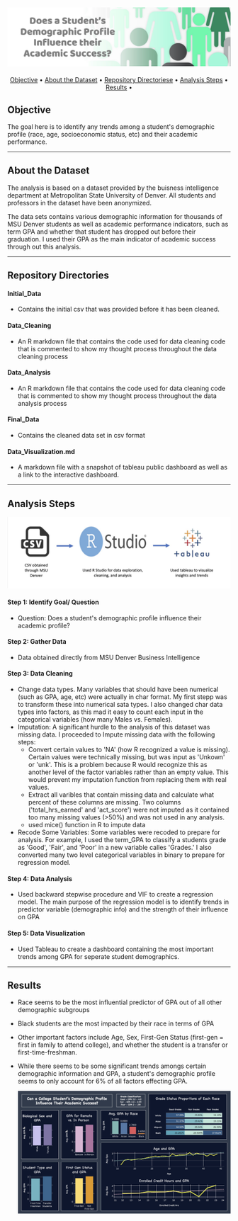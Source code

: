 ![ReadME_header][project_logo]
---

<p align="center">
  <a href="#Objective">Objective</a> •
  <a href="#About the Dataset">About the Dataset</a> •
  <a href="#Repository Directories">Repository Directoriese</a> •
  <a href="#Analysis Steps">Analysis Steps</a> •
  <a href="#Results">Results</a> •
</p>

## Objective
The goal here is to identify any trends among a student's demographic profile (race, age, socioeconomic status, etc) and their academic performance. 



---


## About the Dataset
The analysis is based on a dataset provided by the buisness intelligence department at Metropolitan State University of Denver. All students and professors in the dataset have been anonymized.

The data sets contains various demographic information for thousands of MSU Denver students as well as academic performance indicators, such as term GPA and whether that student has dropped out before their graduation. I used their GPA as the main indicator of academic success through out this analysis.

---


## Repository Directories
#### Initial_Data
- Contains the initial csv that was provided before it has been cleaned.
#### Data_Cleaning
- An R markdown file that contains the code used for data cleaning code that is commented to show my thought process throughout the data cleaning process
#### Data_Analysis
- An R markdown file that contains the code used for data cleaning code that is commented to show my thought process throughout the data analysis process
#### Final_Data
- Contains the cleaned data set in csv format
#### Data_Visualization.md
- A markdown file with a snapshot of tableau public dashboard as well as a link to the interactive dashboard.

---


## Analysis Steps

![pipeline_grades][workflow_graphic]

#### Step 1: Identify Goal/ Question
- Question: Does a student's demographic profile influence their academic profile?
#### Step 2: Gather Data
- Data obtained directly from MSU Denver Business Intelligence
#### Step 3: Data Cleaning
- Change data types. Many variables that should have been numerical (such as GPA, age, etc) were actually in char format. My first stepp was to transform these into numerical sata types. I also changed char data types into factors, as this mad it easy to count each input in the categorical variables (how many Males vs. Females).
- Imputation: A significant hurdle to the analysis of this dataset was missing data. I proceeded to Impute missing data with the following steps:
  - Convert certain values to 'NA' (how R recognized a value is missing). Certain values were technically missing, but was input as 'Unkown' or 'unk'. This is a problem because R                would recognize this as another level of the factor variables rather than an empty value. This would prevent my imputation function from replacing them with real values.
  - Extract all varibles that contain missing data and calculate what percent of these columns are missing. Two columns ('total_hrs_earned' and 'act_score') were not imputed as it               contained too many missing values (>50%) and was not used in any analysis.
  - used mice() function in R to impute data
- Recode Some Variables: Some variables were recoded to prepare for analysis. For example, I used the term_GPA to classify a students grade as 'Good', 'Fair', and 'Poor' in a new variable calles 'Grades.' I also converted many two level categorical variables in binary to prepare for regression model.
#### Step 4: Data Analysis
- Used backward stepwise procedure and VIF to create a regression model. The main purpose of the regression model is to identify trends in predictor variable (demographic info) and the        strength of their influence on GPA
#### Step 5: Data Visualization
- Used Tableau to create a dashboard containing the most important trends among GPA for seperate student demographics.

---


## Results
- Race seems to be the most influential predictor of GPA out of all other demographic subgroups
- Black students are the most impacted by their race in terms of GPA
- Other important factors include Age, Sex, First-Gen Status (first-gen = first in family to attend college), and whether the student is a transfer or first-time-freshman.
- While there seems to be some significant trends amongs certain demographic information and GPA, a student's demographic profile seems to only account for 6% of all factors effecting GPA.

  [![dashboard image][dashboard_image]][dashboard_link]





  <!-- Image Links -->

[project_logo]: Proj_images/ReadME_header.jpg
[dashboard_image]: Proj_images/grades_dashboard.jpg
[workflow_graphic]: Proj_images/pipeline_grades.jpg


<!-- External Links -->
[dashboard_link]: https://public.tableau.com/app/profile/gabby.guinard/viz/StudentDemographicsandAcademicSuccess/Dashboard1








